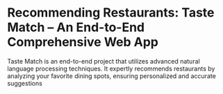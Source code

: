 # Recommending Restaurants: Taste Match – An End-to-End Comprehensive Web App
 Taste Match is an end-to-end project that utilizes advanced natural language processing techniques. It expertly recommends restaurants by analyzing your favorite dining spots, ensuring personalized and accurate suggestions
